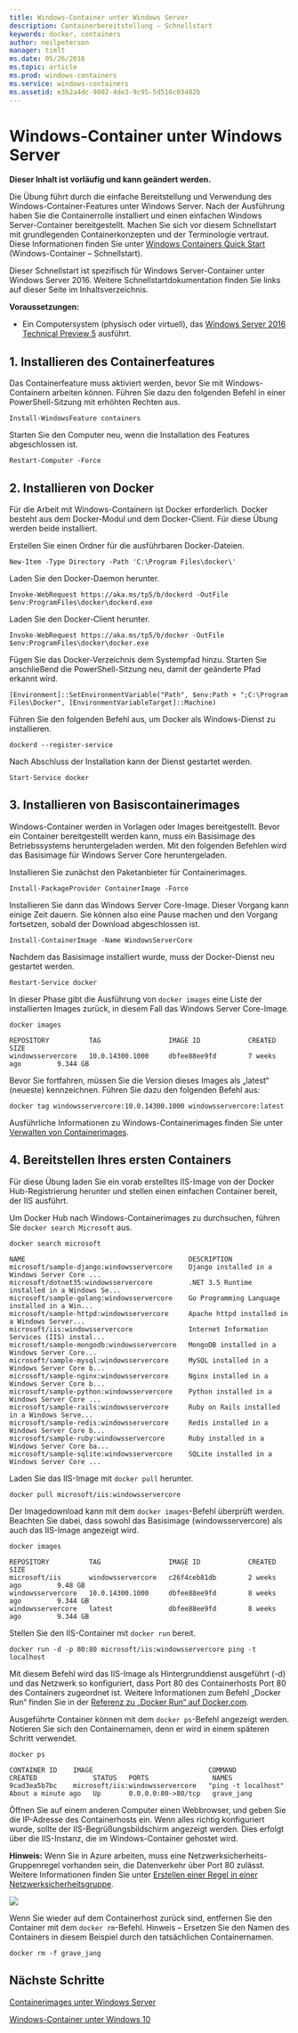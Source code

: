 ```yaml
---
title: Windows-Container unter Windows Server
description: Containerbereitstellung – Schnellstart
keywords: docker, containers
author: neilpeterson
manager: timlt
ms.date: 05/26/2016
ms.topic: article
ms.prod: windows-containers
ms.service: windows-containers
ms.assetid: e3b2a4dc-9082-4de3-9c95-5d516c03482b
---
```


# Windows-Container unter Windows Server

**Dieser Inhalt ist vorläufig und kann geändert werden.**

Die Übung führt durch die einfache Bereitstellung und Verwendung des Windows-Container-Features unter Windows Server. Nach der Ausführung haben Sie die Containerrolle installiert und einen einfachen Windows Server-Container bereitgestellt. Machen Sie sich vor diesem Schnellstart mit grundlegenden Containerkonzepten und der Terminologie vertraut. Diese Informationen finden Sie unter [Windows Containers Quick Start](./quick_start.md) (Windows-Container – Schnellstart).

Dieser Schnellstart ist spezifisch für Windows Server-Container unter Windows Server 2016. Weitere Schnellstartdokumentation finden Sie links auf dieser Seite im Inhaltsverzeichnis.

**Voraussetzungen:**

- Ein Computersystem (physisch oder virtuell), das [Windows Server 2016 Technical Preview 5](https://www.microsoft.com/en-us/evalcenter/evaluate-windows-server-technical-preview) ausführt.

## 1. Installieren des Containerfeatures

Das Containerfeature muss aktiviert werden, bevor Sie mit Windows-Containern arbeiten können. Führen Sie dazu den folgenden Befehl in einer PowerShell-Sitzung mit erhöhten Rechten aus.

```none
Install-WindowsFeature containers
```

Starten Sie den Computer neu, wenn die Installation des Features abgeschlossen ist.

```none
Restart-Computer -Force
```

## 2. Installieren von Docker

Für die Arbeit mit Windows-Containern ist Docker erforderlich. Docker besteht aus dem Docker-Modul und dem Docker-Client. Für diese Übung werden beide installiert.

Erstellen Sie einen Ordner für die ausführbaren Docker-Dateien.

```none
New-Item -Type Directory -Path 'C:\Program Files\docker\'
```

Laden Sie den Docker-Daemon herunter.

```none
Invoke-WebRequest https://aka.ms/tp5/b/dockerd -OutFile $env:ProgramFiles\docker\dockerd.exe
```

Laden Sie den Docker-Client herunter.

```none
Invoke-WebRequest https://aka.ms/tp5/b/docker -OutFile $env:ProgramFiles\docker\docker.exe
```

Fügen Sie das Docker-Verzeichnis dem Systempfad hinzu. Starten Sie anschließend die PowerShell-Sitzung neu, damit der geänderte Pfad erkannt wird.

```none
[Environment]::SetEnvironmentVariable("Path", $env:Path + ";C:\Program Files\Docker", [EnvironmentVariableTarget]::Machine)
```

Führen Sie den folgenden Befehl aus, um Docker als Windows-Dienst zu installieren.

```none
dockerd --register-service
```

Nach Abschluss der Installation kann der Dienst gestartet werden.

```none
Start-Service docker
```

## 3. Installieren von Basiscontainerimages

Windows-Container werden in Vorlagen oder Images bereitgestellt. Bevor ein Container bereitgestellt werden kann, muss ein Basisimage des Betriebssystems heruntergeladen werden. Mit den folgenden Befehlen wird das Basisimage für Windows Server Core heruntergeladen.

Installieren Sie zunächst den Paketanbieter für Containerimages.

```none
Install-PackageProvider ContainerImage -Force
```

Installieren Sie dann das Windows Server Core-Image. Dieser Vorgang kann einige Zeit dauern. Sie können also eine Pause machen und den Vorgang fortsetzen, sobald der Download abgeschlossen ist.

```none
Install-ContainerImage -Name WindowsServerCore    
```

Nachdem das Basisimage installiert wurde, muss der Docker-Dienst neu gestartet werden.

```none
Restart-Service docker
```

In dieser Phase gibt die Ausführung von `docker images` eine Liste der installierten Images zurück, in diesem Fall das Windows Server Core-Image.

```none
docker images

REPOSITORY          TAG                 IMAGE ID            CREATED             SIZE
windowsservercore   10.0.14300.1000     dbfee88ee9fd        7 weeks ago         9.344 GB
```

Bevor Sie fortfahren, müssen Sie die Version dieses Images als „latest“ (neueste) kennzeichnen. Führen Sie dazu den folgenden Befehl aus:

```none
docker tag windowsservercore:10.0.14300.1000 windowsservercore:latest
```

Ausführliche Informationen zu Windows-Containerimages finden Sie unter [Verwalten von Containerimages](../management/manage_images.md).

## 4. Bereitstellen Ihres ersten Containers

Für diese Übung laden Sie ein vorab erstelltes IIS-Image von der Docker Hub-Registrierung herunter und stellen einen einfachen Container bereit, der IIS ausführt.  

Um Docker Hub nach Windows-Containerimages zu durchsuchen, führen Sie `docker search Microsoft` aus.  

```none
docker search microsoft

NAME                                         DESCRIPTION                                     
microsoft/sample-django:windowsservercore    Django installed in a Windows Server Core ...   
microsoft/dotnet35:windowsservercore         .NET 3.5 Runtime installed in a Windows Se...   
microsoft/sample-golang:windowsservercore    Go Programming Language installed in a Win...   
microsoft/sample-httpd:windowsservercore     Apache httpd installed in a Windows Server...   
microsoft/iis:windowsservercore              Internet Information Services (IIS) instal...   
microsoft/sample-mongodb:windowsservercore   MongoDB installed in a Windows Server Core...   
microsoft/sample-mysql:windowsservercore     MySQL installed in a Windows Server Core b...   
microsoft/sample-nginx:windowsservercore     Nginx installed in a Windows Server Core b...  
microsoft/sample-python:windowsservercore    Python installed in a Windows Server Core ...   
microsoft/sample-rails:windowsservercore     Ruby on Rails installed in a Windows Serve...  
microsoft/sample-redis:windowsservercore     Redis installed in a Windows Server Core b...   
microsoft/sample-ruby:windowsservercore      Ruby installed in a Windows Server Core ba...   
microsoft/sample-sqlite:windowsservercore    SQLite installed in a Windows Server Core ...  
```

Laden Sie das IIS-Image mit `docker pull` herunter.  

```none
docker pull microsoft/iis:windowsservercore
```

Der Imagedownload kann mit dem `docker images`-Befehl überprüft werden. Beachten Sie dabei, dass sowohl das Basisimage (windowsservercore) als auch das IIS-Image angezeigt wird.

```none
docker images

REPOSITORY          TAG                 IMAGE ID            CREATED             SIZE
microsoft/iis       windowsservercore   c26f4ceb81db        2 weeks ago         9.48 GB
windowsservercore   10.0.14300.1000     dbfee88ee9fd        8 weeks ago         9.344 GB
windowsservercore   latest              dbfee88ee9fd        8 weeks ago         9.344 GB
```

Stellen Sie den IIS-Container mit `docker run` bereit.

```none
docker run -d -p 80:80 microsoft/iis:windowsservercore ping -t localhost
```

Mit diesem Befehl wird das IIS-Image als Hintergrunddienst ausgeführt (-d) und das Netzwerk so konfiguriert, dass Port 80 des Containerhosts Port 80 des Containers zugeordnet ist.
Weitere Informationen zum Befehl „Docker Run“ finden Sie in der [Referenz zu „Docker Run“ auf Docker.com]( https://docs.docker.com/engine/reference/run/).


Ausgeführte Container können mit dem `docker ps`-Befehl angezeigt werden. Notieren Sie sich den Containernamen, denn er wird in einem späteren Schritt verwendet.

```none
docker ps

CONTAINER ID    IMAGE                             COMMAND               CREATED              STATUS   PORTS                NAMES
9cad3ea5b7bc    microsoft/iis:windowsservercore   "ping -t localhost"   About a minute ago   Up       0.0.0.0:80->80/tcp   grave_jang
```

Öffnen Sie auf einem anderen Computer einen Webbrowser, und geben Sie die IP-Adresse des Containerhosts ein. Wenn alles richtig konfiguriert wurde, sollte der IIS-Begrüßungsbildschirm angezeigt werden. Dies erfolgt über die IIS-Instanz, die im Windows-Container gehostet wird.

**Hinweis:** Wenn Sie in Azure arbeiten, muss eine Netzwerksicherheits-Gruppenregel vorhanden sein, die Datenverkehr über Port 80 zulässt. Weitere Informationen finden Sie unter [Erstellen einer Regel in einer Netzwerksicherheitsgruppe]( https://azure.microsoft.com/en-us/documentation/articles/virtual-networks-create-nsg-arm-pportal/#create-rules-in-an-existing-nsg).

![](media/iis1.png)

Wenn Sie wieder auf dem Containerhost zurück sind, entfernen Sie den Container mit dem `docker rm`-Befehl. Hinweis – Ersetzen Sie den Namen des Containers in diesem Beispiel durch den tatsächlichen Containernamen.

```none
docker rm -f grave_jang
```
## Nächste Schritte

[Containerimages unter Windows Server](./quick_start_images.md)

[Windows-Container unter Windows 10](./quick_start_windows_10.md)


<!--HONumber=Jun16_HO3-->


